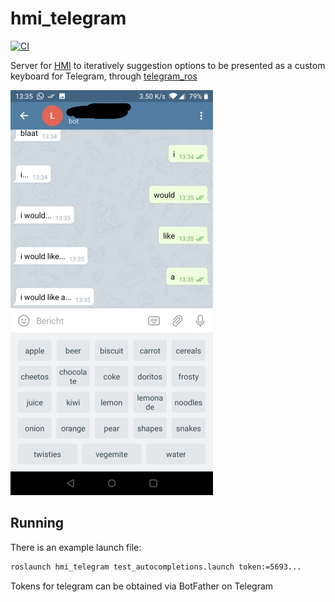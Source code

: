# hmi_telegram

[![CI](https://github.com/tue-robotics/hmi_telegram/actions/workflows/main.yml/badge.svg)](https://github.com/tue-robotics/hmi_telegram/actions/workflows/main.yml)

Server for [HMI](https://github.com/tue-robotics/hmi) to iteratively suggestion options to be presented as a custom keyboard for Telegram, through [telegram_ros](https://github.com/tue-robotics/telegram_ros)

![Screenshot that builds the sentence 'I would like a ...'](https://github.com/tue-robotics/hmi_telegram/raw/master/screenshot.jpg "I would like a...")

## Running

There is an example launch file:

```bash
roslaunch hmi_telegram test_autocompletions.launch token:=5693...
```

Tokens for telegram can be obtained via BotFather on Telegram
